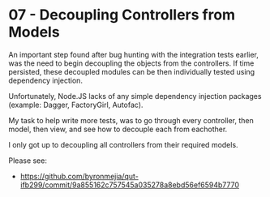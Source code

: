 # 07 - Decoupling Controllers from Models
An important step found after bug hunting with the integration tests
earlier, was the need to begin decoupling the objects from the controllers. 
If time persisted, these decoupled modules can be then individually tested 
using dependency injection.

Unfortunately, Node.JS lacks of any simple dependency injection packages
(example: Dagger, FactoryGirl, Autofac).

My task to help write more tests, was to go through every controller, then model,
then view, and see how to decouple each from eachother. 

I only got up to decoupling all controllers from their required models.

Please see:
  - https://github.com/byronmejia/qut-ifb299/commit/9a855162c757545a035278a8ebd56ef6594b7770
